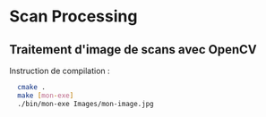Scan Processing
===============


## Traitement d'image de scans avec OpenCV

Instruction de compilation :

```bash
  cmake .
  make [mon-exe]
  ./bin/mon-exe Images/mon-image.jpg
```